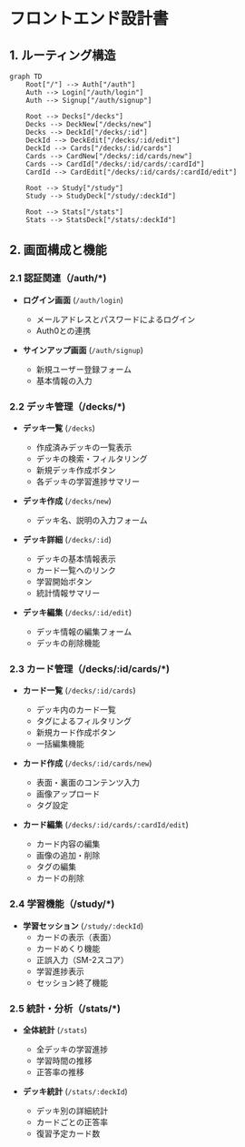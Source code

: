 # フロントエンド設計書

## 1. ルーティング構造

```mermaid
graph TD
    Root["/"] --> Auth["/auth"]
    Auth --> Login["/auth/login"]
    Auth --> Signup["/auth/signup"]
    
    Root --> Decks["/decks"]
    Decks --> DeckNew["/decks/new"]
    Decks --> DeckId["/decks/:id"]
    DeckId --> DeckEdit["/decks/:id/edit"]
    DeckId --> Cards["/decks/:id/cards"]
    Cards --> CardNew["/decks/:id/cards/new"]
    Cards --> CardId["/decks/:id/cards/:cardId"]
    CardId --> CardEdit["/decks/:id/cards/:cardId/edit"]
    
    Root --> Study["/study"]
    Study --> StudyDeck["/study/:deckId"]
    
    Root --> Stats["/stats"]
    Stats --> StatsDeck["/stats/:deckId"]
```

## 2. 画面構成と機能

### 2.1 認証関連（/auth/*)
- **ログイン画面** (`/auth/login`)
  - メールアドレスとパスワードによるログイン
  - Auth0との連携

- **サインアップ画面** (`/auth/signup`)
  - 新規ユーザー登録フォーム
  - 基本情報の入力

### 2.2 デッキ管理（/decks/*)
- **デッキ一覧** (`/decks`)
  - 作成済みデッキの一覧表示
  - デッキの検索・フィルタリング
  - 新規デッキ作成ボタン
  - 各デッキの学習進捗サマリー

- **デッキ作成** (`/decks/new`)
  - デッキ名、説明の入力フォーム

- **デッキ詳細** (`/decks/:id`)
  - デッキの基本情報表示
  - カード一覧へのリンク
  - 学習開始ボタン
  - 統計情報サマリー

- **デッキ編集** (`/decks/:id/edit`)
  - デッキ情報の編集フォーム
  - デッキの削除機能

### 2.3 カード管理（/decks/:id/cards/*)
- **カード一覧** (`/decks/:id/cards`)
  - デッキ内のカード一覧
  - タグによるフィルタリング
  - 新規カード作成ボタン
  - 一括編集機能

- **カード作成** (`/decks/:id/cards/new`)
  - 表面・裏面のコンテンツ入力
  - 画像アップロード
  - タグ設定

- **カード編集** (`/decks/:id/cards/:cardId/edit`)
  - カード内容の編集
  - 画像の追加・削除
  - タグの編集
  - カードの削除

### 2.4 学習機能（/study/*)
- **学習セッション** (`/study/:deckId`)
  - カードの表示（表面）
  - カードめくり機能
  - 正誤入力（SM-2スコア）
  - 学習進捗表示
  - セッション終了機能

### 2.5 統計・分析（/stats/*)
- **全体統計** (`/stats`)
  - 全デッキの学習進捗
  - 学習時間の推移
  - 正答率の推移

- **デッキ統計** (`/stats/:deckId`)
  - デッキ別の詳細統計
  - カードごとの正答率
  - 復習予定カード数 